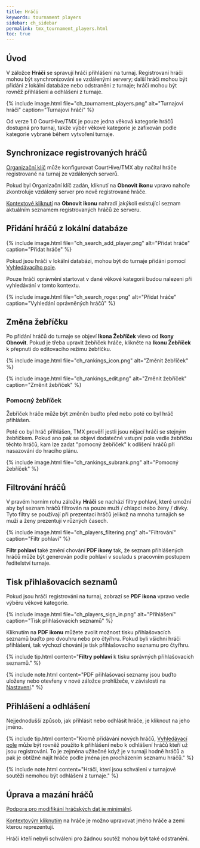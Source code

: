 ```yaml
---
title: Hráči
keywords: tournament players
sidebar: ch_sidebar
permalink: tmx_tournament_players.html
toc: true
---
```


## Úvod

V záložce __Hráči__ se spravují hráči přihlášení na turnaj.  Registrovaní hráči mohou být synchronizováni se vzdálenými servery; další hráči mohou být přidáni z lokální databáze nebo odstraněni z turnaje; hráči mohou být rovněž přihlášeni a odhlášeni z turnaje.

{% include image.html file="ch_tournament_players.png" alt="Turnajoví hráči" caption="Turnajoví hráči" %}

Od verze 1.0 CourtHive/TMX je pouze jedna věková kategorie hráčů dostupná pro turnaj, takže výběr věkové kategorie je zafixován podle kategorie vybrané během vytvoření turnaje.

## Synchronizace registrovaných hráčů

[Organizační klíč](tmx_configuration.html) může konfigurovat CourtHive/TMX aby načítal hráče registrované na turnaj ze vzdálených serverů.

Pokud byl Organizační klíč zadán, kliknutí na __Obnovit ikonu__ vpravo nahoře zkontroluje vzdálený server pro nově registrované hráče.

[Kontextové kliknutí](tmx_fundamentals.html) na __Obnovit ikonu__ nahradí jakýkoli existující seznam aktuálním seznamem  registrovaných hráčů ze serveru.

## Přidání hráčú z lokální databáze

{% include image.html file="ch_search_add_player.png" alt="Přidat hráče" caption="Přidat hráče" %}

Pokud jsou hráči v lokální databázi, mohou být do turnaje přidáni pomocí [Vyhledávacího pole](tmx_searchbox.html).

Pouze hráči oprávnění startovat v dané věkové kategorii budou nalezeni při vyhledávání v tomto kontextu.

{% include image.html file="ch_search_roger.png" alt="Přidat hráče" caption="Vyhledání oprávněných hráčů" %}

## Změna žebříčku

Po přidání hráčů do turnaje se objeví __Ikona Žebříček__ vlevo od __Ikony Obnovit__.  Pokud je třeba upravit žebříček hráče, klikněte na __Ikonu Žebříček__ k přepnutí do editovacího režimu žebříčku.

{% include image.html file="ch_rankings_icon.png" alt="Změnit žebříček" %}

{% include image.html file="ch_rankings_edit.png" alt="Změnit žebříček" caption="Změnit žebříček" %}

### Pomocný žebříček

Žebříček hráče může být změněn buďto před nebo poté co byl hráč přihlášen.

Poté co byl hráč přihlášen, TMX prověří jestli jsou nějací hráči se stejným žebříčkem.  Pokud ano pak se objeví dodatečné vstupní pole vedle žebříčku těchto hráčů, kam lze zadat "pomocný žebříček" k odlišení hráčů při nasazování do hracího plánu.  

{% include image.html file="ch_rankings_subrank.png" alt="Pomocný žebříček" %}

## Filtrování hráčů

V pravém horním rohu záložky __Hráči__ se nachází filtry pohlaví, které umožní aby byl seznam hráčů filtrován na pouze muži / chlapci nebo ženy / dívky.  Tyto filtry se používají při prezentaci hráčů jelikož na mnoha turnajích se muži a ženy prezentují v různých časech.

{% include image.html file="ch_players_filtering.png" alt="Filtrování" caption="Filtr pohlaví" %}

__Filtr pohlaví__ také změní chování __PDF ikony__ tak, že seznam přihlášených hráčů může být generován podle pohlaví v souladu s pracovním postupem ředitelství turnaje.

## Tisk přihlašovacích seznamů

Pokud jsou hráči registrováni na turnaj, zobrazí se __PDF ikona__ vpravo vedle výběru věkové kategorie.

{% include image.html file="ch_players_sign_in.png" alt="Přihlášení" caption="Tisk přihlašovacích seznamů" %}

Kliknutím na __PDF ikonu__ můžete zvolit možnost tisku přihlašovacích seznamů buďto pro dvouhru nebo pro čtyřhru.  Pokud byli všichni hráči přihlášeni, tak výchozí chování je tisk přihlašovacího seznamu pro čtyřhru.

{% include tip.html content="__Filtry pohlaví__ k tisku správných přihlašovacích seznamů." %}

{% include note.html content="PDF přihlašovací seznamy jsou buďto uloženy nebo otevřeny v nové záložce prohlížeče, v závislosti na [Nastavení](tmx_setup.html#check-your-default-settings)." %}

## Přihlášení a odhlášení

Nejjednodušší způsob, jak přihlásit nebo odhlásit hráče, je kliknout na jeho jméno.

{% include tip.html content="Kromě přidávání nových hráčů, [Vyhledávací pole](tmx_searchbox.html) může být rovněž použito k přihlášení nebo k odhlášení hráčů kteří už jsou registrováni.  To je zejména užitečné když je v turnaji hodně hráčů a pak je obtížné najít hráče podle jména jen procházením seznamu hráčů." %}

{% include note.html content="Hráči, kterí jsou schváleni v turnajové soutěži nemohou být odhlášeni z turnaje." %}

## Úprava a mazání hráčů

[Podpora pro modifikání hráčských dat je minimální](tmx_players_managing.html).

[Kontextovým kliknutím](tmx_fundamentals.html) na hráče je možno upravovat jméno hráče a zemi kterou reprezentují.

Hráči kteří nebyli schváleni pro žádnou soutěž mohou být také odstraněni.
